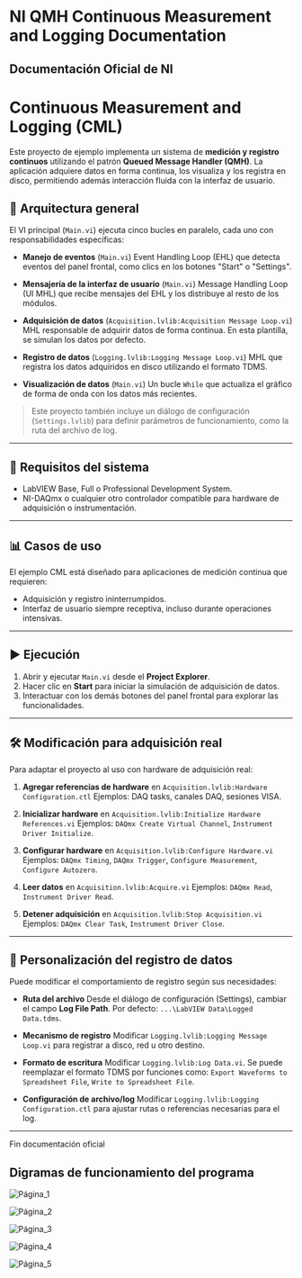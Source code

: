 # NI QMH Continuous Measurement and Logging Documentation

## Documentación Oficial de NI

# Continuous Measurement and Logging (CML)

Este proyecto de ejemplo implementa un sistema de **medición y registro continuos** utilizando el patrón **Queued Message Handler (QMH)**. La aplicación adquiere datos en forma continua, los visualiza y los registra en disco, permitiendo además interacción fluida con la interfaz de usuario.

## 🧩 Arquitectura general

El VI principal (`Main.vi`) ejecuta cinco bucles en paralelo, cada uno con responsabilidades específicas:

* **Manejo de eventos** (`Main.vi`)
  Event Handling Loop (EHL) que detecta eventos del panel frontal, como clics en los botones "Start" o "Settings".

* **Mensajería de la interfaz de usuario** (`Main.vi`)
  Message Handling Loop (UI MHL) que recibe mensajes del EHL y los distribuye al resto de los módulos.

* **Adquisición de datos** (`Acquisition.lvlib:Acquisition Message Loop.vi`)
  MHL responsable de adquirir datos de forma continua. En esta plantilla, se simulan los datos por defecto.

* **Registro de datos** (`Logging.lvlib:Logging Message Loop.vi`)
  MHL que registra los datos adquiridos en disco utilizando el formato TDMS.

* **Visualización de datos** (`Main.vi`)
  Un bucle `While` que actualiza el gráfico de forma de onda con los datos más recientes.

> Este proyecto también incluye un diálogo de configuración (`Settings.lvlib`) para definir parámetros de funcionamiento, como la ruta del archivo de log.

---

## 🧰 Requisitos del sistema

* LabVIEW Base, Full o Professional Development System.
* NI-DAQmx o cualquier otro controlador compatible para hardware de adquisición o instrumentación.

---

## 📊 Casos de uso

El ejemplo CML está diseñado para aplicaciones de medición continua que requieren:

* Adquisición y registro ininterrumpidos.
* Interfaz de usuario siempre receptiva, incluso durante operaciones intensivas.

---

## ▶️ Ejecución

1. Abrir y ejecutar `Main.vi` desde el **Project Explorer**.
2. Hacer clic en **Start** para iniciar la simulación de adquisición de datos.
3. Interactuar con los demás botones del panel frontal para explorar las funcionalidades.

---

## 🛠️ Modificación para adquisición real

Para adaptar el proyecto al uso con hardware de adquisición real:

1. **Agregar referencias de hardware** en
   `Acquisition.lvlib:Hardware Configuration.ctl`
   Ejemplos: DAQ tasks, canales DAQ, sesiones VISA.

2. **Inicializar hardware** en
   `Acquisition.lvlib:Initialize Hardware References.vi`
   Ejemplos: `DAQmx Create Virtual Channel`, `Instrument Driver Initialize`.

3. **Configurar hardware** en
   `Acquisition.lvlib:Configure Hardware.vi`
   Ejemplos: `DAQmx Timing`, `DAQmx Trigger`, `Configure Measurement`, `Configure Autozero`.

4. **Leer datos** en
   `Acquisition.lvlib:Acquire.vi`
   Ejemplos: `DAQmx Read`, `Instrument Driver Read`.

5. **Detener adquisición** en
   `Acquisition.lvlib:Stop Acquisition.vi`
   Ejemplos: `DAQmx Clear Task`, `Instrument Driver Close`.

---

## 📝 Personalización del registro de datos

Puede modificar el comportamiento de registro según sus necesidades:

* **Ruta del archivo**
  Desde el diálogo de configuración (Settings), cambiar el campo **Log File Path**. Por defecto:
  `...\LabVIEW Data\Logged Data.tdms`.

* **Mecanismo de registro**
  Modificar `Logging.lvlib:Logging Message Loop.vi` para registrar a disco, red u otro destino.

* **Formato de escritura**
  Modificar `Logging.lvlib:Log Data.vi`. Se puede reemplazar el formato TDMS por funciones como:
  `Export Waveforms to Spreadsheet File`, `Write to Spreadsheet File`.

* **Configuración de archivo/log**
  Modificar `Logging.lvlib:Logging Configuration.ctl` para ajustar rutas o referencias necesarias para el log.

---
Fin documentación oficial

## Digramas de funcionamiento del programa

![Página_1](https://github.com/user-attachments/assets/dc53907d-c4bd-4275-b63e-4777324c63fc)


![Página_2](https://github.com/user-attachments/assets/f3083d61-fe23-4ee7-835b-bd3a4c371100)


![Página_3](https://github.com/user-attachments/assets/35b80d49-0e38-40b9-ae78-64e0e995455c)


![Página_4](https://github.com/user-attachments/assets/4f2623eb-a7f0-4536-a349-38d96c608f61)


![Página_5](https://github.com/user-attachments/assets/97a12b11-652a-4826-8107-40db4704fd56)

